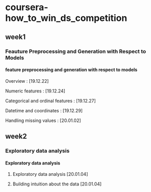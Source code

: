 # coursera-how_to_win_ds_competition

## week1

### Feauture Preprocessing and Generation with Respect to Models

#### feature preprocessing and generation with respect to models

Overview : [19.12.22]

Numeric features : [19.12.24]

Categorical and ordinal features : [19.12.27]

Datetime and coordinates : [19.12.29]

Handling missing values : [20.01.02]

## week2

### Exploratory data analysis

#### Exploratory data analysis

1. Exploratory data analysis [20.01.04]

2. Building intuition about the data [20.01.04]




